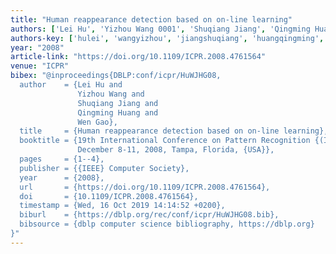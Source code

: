 ```yaml
---
title: "Human reappearance detection based on on-line learning"
authors: ['Lei Hu', 'Yizhou Wang 0001', 'Shuqiang Jiang', 'Qingming Huang', 'Wen Gao 0001']
authors-key: ['hulei', 'wangyizhou', 'jiangshuqiang', 'huangqingming', 'gaowen']
year: "2008"
article-link: "https://doi.org/10.1109/ICPR.2008.4761564"
venue: "ICPR"
bibex: "@inproceedings{DBLP:conf/icpr/HuWJHG08,
  author    = {Lei Hu and
               Yizhou Wang and
               Shuqiang Jiang and
               Qingming Huang and
               Wen Gao},
  title     = {Human reappearance detection based on on-line learning},
  booktitle = {19th International Conference on Pattern Recognition {(ICPR} 2008),
               December 8-11, 2008, Tampa, Florida, {USA}},
  pages     = {1--4},
  publisher = {{IEEE} Computer Society},
  year      = {2008},
  url       = {https://doi.org/10.1109/ICPR.2008.4761564},
  doi       = {10.1109/ICPR.2008.4761564},
  timestamp = {Wed, 16 Oct 2019 14:14:52 +0200},
  biburl    = {https://dblp.org/rec/conf/icpr/HuWJHG08.bib},
  bibsource = {dblp computer science bibliography, https://dblp.org}
}"
---
```

